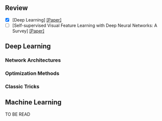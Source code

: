 ## Review

+ [x] [Deep Learning] [[Paper]]()
+ [ ] [Self-supervised Visual Feature Learning with Deep Neural Networks: A Survey] [[Paper]]()

## Deep Learning  

### Network Architectures  



### Optimization Methods  



### Classic Tricks  
 


## Machine Learning     
TO BE READ




